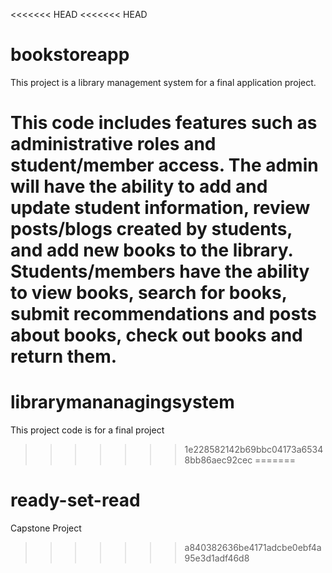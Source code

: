 <<<<<<< HEAD
<<<<<<< HEAD
# bookstoreapp
This project is a library management system for a final application project.

This code includes features such as administrative roles and student/member access. 
The admin will have the ability to add and update student information, review posts/blogs created by students, and add new books to the library.
Students/members have the ability to view books, search for books, submit recommendations and posts about books, check out books and return them.
=======
# librarymananagingsystem
This project code is for a final project
>>>>>>> 1e228582142b69bbc04173a65348bb86aec92cec
=======
# ready-set-read
Capstone Project
>>>>>>> a840382636be4171adcbe0ebf4a95e3d1adf46d8
